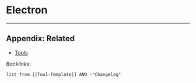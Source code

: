# Electron

---

## Appendix: Related

* [Tools](../Tools.md)

*Backlinks:*

````dataview
list from [[Tool-Template]] AND -"Changelog"
````
